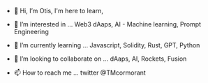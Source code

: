 - 👋 Hi, I’m Otis, I'm here to learn,
- 👀 I’m interested in ... Web3 dAaps, AI - Machine learning, Prompt Engineering

- 🌱 I’m currently learning ... Javascript, Solidity, Rust, GPT, Python  

- 💞️ I’m looking to collaborate on ...   dAaps, AI, Rockets, Fusion 

- 📫 How to reach me ... twitter @TMcormorant
